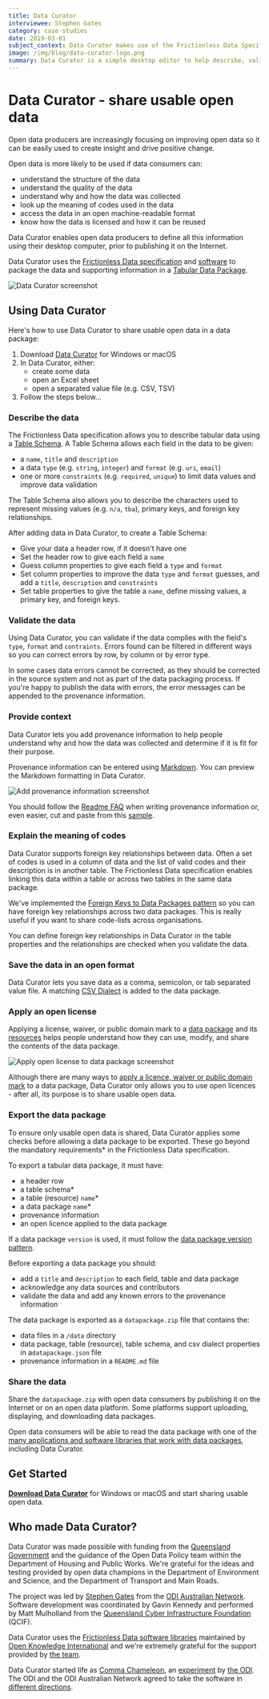 ```yaml
---
title: Data Curator
interviewee: Stephen Gates
category: case-studies
date: 2019-03-01
subject_context: Data Curator makes use of the Frictionless Data Specifications to allow users to define information about their data using their desktop computer, prior to publishing it on the Internet
image: /img/blog/data-curator-logo.png
summary: Data Curator is a simple desktop editor to help describe, validate, and share usable open data.
---
```


# Data Curator - share usable open data

Open data producers are increasingly focusing on improving open data so  it can be easily used to create insight and drive positive change.

Open data is more likely to be used if data consumers can:

-   understand the structure of the data
-   understand the quality of the data
-   understand why and how the data was collected
-   look up the meaning of codes used in the data
-   access the data in an open machine-readable format
-   know how the data is licensed and how it can be reused

Data Curator enables open data producers to define all this information using their desktop computer, prior to publishing it on the Internet.

Data Curator uses the [Frictionless Data specification](/specs/) and [software](/software/ "Frictionless Data platforms, applications, and software libraries") to package the data and supporting information in a [Tabular Data Package](/specs/tabular-data-package/ "Tabular Data Package specification").

![Data Curator screenshot](./data-curator.png)

## Using Data Curator

Here's how to use Data Curator to share usable open data in a data package:

1. Download [Data Curator](https://github.com/ODIQueensland/data-curator/releases/latest "Download Data Curator for Windows or macOS") for Windows or macOS
2. In Data Curator, either:
   - create some data
   - open an Excel sheet
   - open a separated value file (e.g. CSV, TSV)
4. Follow the steps below...

### Describe the data

The Frictionless Data specification allows you to describe tabular data using a [Table Schema](/specs/table-schema/ "Table Schema specification").  A Table Schema allows each field in the data to be given:
- a `name`, `title` and `description`
- a data `type` (e.g. `string`, `integer`) and `format` (e.g. `uri`, `email`) 
- one or more `constraints` (e.g. `required`, `unique`) to limit data values and improve data validation

The Table Schema also allows you to describe the characters used to represent missing values (e.g. `n/a`, `tba`), primary keys, and foreign key relationships.

After adding data in Data Curator, to create a Table Schema:

- Give your data a header row, if it doesn't have one
- Set the header row to give each field a `name`
- Guess column properties to give each field a  `type` and `format`
- Set column properties to improve the data `type` and `format` guesses, and add a `title`, `description` and `constraints` 
- Set table properties to give the table a `name`,  define missing values, a primary key, and foreign keys.

### Validate the data

Using Data Curator, you can validate if the data complies with the field's `type`, `format` and `contraints`. Errors found can be filtered in different ways so you can correct errors by row, by column or by error type. 

In some cases data errors cannot be corrected, as they should be corrected in the source system and not as part of the data packaging process. If you're happy to publish the data with errors, the error messages can be appended to the provenance information.

### Provide context

Data Curator lets you add provenance information to help people understand why and how the data was collected and determine if it is fit for their purpose. 

Provenance information can be entered using [Markdown](http://commonmark.org "Markdown specification"). You can preview the Markdown formatting in Data Curator.  

![Add provenance information screenshot](./data-curator-2.png)

You should follow the [Readme FAQ](/docs/publish-faq/#readme "Publishing Data Packages - FAQ") when writing provenance information or, even easier, cut and paste from this [sample](https://github.com/ODIQueensland/data-curator/blob/develop/test/features/tools/sample-provenance-information.md "Sample Provenance Information Markdown file on GitHub").

### Explain the meaning of codes

Data Curator supports foreign key relationships between data. Often a set of codes is used in a column of data and the list of valid codes and their description is in another table. The Frictionless Data specification enables linking this data within a table or across two tables in the same data package. 

We've implemented the [Foreign Keys to Data Packages pattern](/specs/patterns/#table-schema:-foreign-keys-to-data-packages "The Foreign Keys to Data Packages pattern") so you can have foreign key relationships across two data packages. This is really useful if you want to share code-lists across organisations.

You can define foreign key relationships in Data Curator in the table properties and the relationships are checked when you validate the data.

### Save the data in an open format

Data Curator lets you save data as a comma, semicolon, or tab separated value file. A matching [CSV Dialect](/specs/csv-dialect/ "The CSV Dialect specification") is added to the data package.

### Apply an open license 

Applying a license, waiver, or public domain mark to a [data package](/specs/data-package/#licenses "The licenses property in the Data Package specification") and its [resources](/specs/data-resource/#optional-properties "The licenses property in the Data Resource specification") helps people understand how they can use, modify, and share the contents of the data package.

![Apply open license to data package screenshot](./data-curator-3.png)

Although there are many ways to [apply a licence, waiver or public domain mark](/docs/applying-licenses/ "Guide to applying licenses, waivers or public domain marks to data packages") to a data package, Data Curator only allows you to use open licences - after all, its purpose is to share usable open data.

### Export the data package

To ensure only usable open data is shared, Data Curator applies some checks before allowing a data package to be exported. These go beyond the mandatory requirements* in the Frictionless Data specification.

To export a tabular data package, it must have:
- a header row
- a table schema*
- a table (resource) `name`*
- a data package `name`*
- provenance information
- an open licence applied to the data package

If a data package `version` is used, it must follow the [data package version pattern](/specs/patterns/#data-package-version "Data Package Version pattern").

Before exporting a data package you should:
- add a `title` and `description` to each field, table and data package
- acknowledge any data sources and contributors
- validate the data and add any known errors to the provenance information

The data package is exported as a `datapackage.zip` file that contains the:

- data files in a `/data` directory
- data package, table (resource), table schema, and csv dialect properties in a`datapackage.json` file
- provenance information in a `README.md` file 

### Share the data

Share the `datapackage.zip` with open data consumers by publishing it on the Internet or on an open data platform. Some platforms support uploading, displaying, and downloading data packages.

Open data consumers will be able to read the data package with one of the [many applications and software libraries that work with data packages](/software/ "Frictionless Data platforms, applications, and software libraries"), including Data Curator.

## Get Started

**[Download Data Curator](https://github.com/ODIQueensland/data-curator/releases/latest "Download Data Curator for Windows or macOS")** for Windows or macOS and start sharing usable open data.

## Who made Data Curator?

Data Curator was made possible with funding from  the [Queensland Government](https://www.qld.gov.au) and the guidance of the Open Data Policy team within the Department of Housing and Public Works. We're grateful for the ideas and testing provided by open data champions in the  Department of Environment and Science, and the  Department of Transport and Main Roads. 

The project was led by [Stephen Gates](https://theodi.org.au/stephen-gates/) from the [ODI Australian Network](https://theodi.org.au). Software development was coordinated by Gavin Kennedy and performed by Matt Mulholland from the [Queensland Cyber Infrastructure Foundation](https://www.qcif.edu.au) (QCIF).

Data Curator uses the [Frictionless Data software libraries](/software/) maintained by [Open Knowledge International](https://okfn.org) and we're extremely grateful for the support provided by [the team](https://github.com/orgs/frictionlessdata/teams/core/members).

Data Curator started life as [Comma Chameleon](http://comma-chameleon.io "Comma Chameleon - A desktop CSV editor for data publishers
"), an [experiment](https://youtu.be/wIIw0cTeUG0 "Stuart Harrison explains Comma Chameleon at CSVConf") by [the ODI](https://theodi.org "The Open Data Institute"). The ODI and the ODI Australian Network agreed to take the software in [different directions](https://theodi.org/article/odi-toolbox-application-experiments-from-comma-chameleon-to-data-curator/ "Stephen Fortune explains why Data Curator is a fork of Comma Chameleon").
